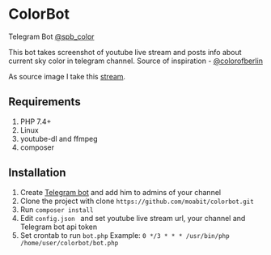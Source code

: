 # ColorBot
Telegram Bot [@spb_color](https://t.me/spb_color)  

This bot takes screenshot of youtube live stream and posts info about current sky color in telegram channel. Source of inspiration - [@colorofberlin](https://twitter.com/colorofberlin)

As source image I take this [stream](https://www.youtube.com/watch?v=X-dyUamzjJE).

## Requirements
1. PHP 7.4+ 
2. Linux
3. youtube-dl and ffmpeg
4. composer

## Installation
1. Create [Telegram bot](https://core.telegram.org/bots/api) and add him to admins of your channel
1. Clone the project with clone `https://github.com/moabit/colorbot.git`
3. Run `composer install`
3. Edit `config.json ` and set youtube live stream url, your channel and Telegram bot api token
4. Set crontab to run `bot.php` Example: `0 */3 * * * /usr/bin/php /home/user/colorbot/bot.php`

